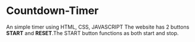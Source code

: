 # Countdown-Timer
An simple timer using HTML, CSS, JAVASCRIPT
The website has 2 buttons **START** and **RESET**.The START button functions as both start and stop.
